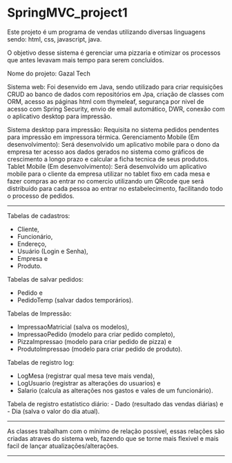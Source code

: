 # SpringMVC_project1
Este projeto é um programa de vendas utilizando diversas linguagens sendo: html, css, javascript, java.

O objetivo desse sistema é gerenciar uma pizzaria e otimizar os processos que antes levavam mais tempo para serem concluídos.

Nome do projeto: Gazal Tech

Sistema web: Foi desenvido em Java, sendo utilizado para criar requisições CRUD ao banco de dados com repositórios em Jpa, criação de classes com ORM, acesso as páginas html com thymeleaf, segurança por nivel de acesso com Spring Security, envio de email automático, DWR, conexão com o aplicativo desktop para impressão.

Sistema desktop para impressão: Requisita no sistema pedidos pendentes para impressão em impressora térmica.
Gerenciamento Mobile (Em desenvolvimento): Será desenvolvido um aplicativo mobile para o dono da empresa ter acesso aos dados gerados no sistema como gráficos de crescimento a longo prazo e calcular a ficha tecnica de seus produtos.
Tablet Mobile (Em desenvolvimento): Será desenvolvido um aplicativo mobile para o cliente da empresa utilizar no tablet fixo em cada mesa e fazer compras ao entrar no comercio utilizando um QRcode que será distribuído para cada pessoa ao entrar no estabelecimento, facilitando todo o processo de pedidos.

-------------------------------------------------------------------------------------
Tabelas de cadastros:
  - Cliente,
  - Funcionário,
  - Endereço,
  - Usuário (Login e Senha),
  - Empresa e
  - Produto.
  
Tabelas de salvar pedidos:
  - Pedido e
  - PedidoTemp (salvar dados temporários).
  
 Tabelas de Impressão:
  - ImpressaoMatricial (salva os modelos),
  - ImpressaoPedido (modelo para criar  pedido completo),
  - PizzaImpressao (modelo para criar  pedido de pizza) e
  - ProdutoImpressao (modelo para criar  pedido de produto).
  
 Tabelas de registro log:
  - LogMesa (registrar qual mesa teve mais venda),
  - LogUsuario (registrar as alterações do usuarios) e
  - Salario (calcula as alterações nos gastos e vales de um funcionário).
  
  Tabela de registro estatístico diário:
    - Dado (resultado das vendas diárias) e
    - Dia (salva o valor do dia atual).
    
   -------------------------------------------------------------------------------------
   
  As classes trabalham com o mínimo de relação possivel, essas relações são criadas atraves do sistema web,
  fazendo que se torne mais flexivel e mais facil de lançar atualizações/alterações.
   
   -------------------------------------------------------------------------------------
